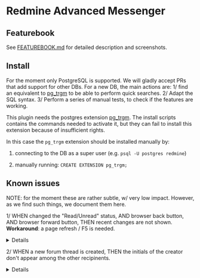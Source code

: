 # Redmine Advanced Messenger

## Featurebook

See [FEATUREBOOK.md](FEATUREBOOK.md) for detailed description and screenshots.

## Install

For the moment only PostgreSQL is supported. We will gladly accept PRs that add support for other DBs. For a new DB, the main actions are: 1/ find an equivalent to [pg_trgm](https://www.postgresql.org/docs/current/pgtrgm.html) to be able to perform quick searches. 2/ Adapt the SQL syntax. 3/ Perform a series of manual tests, to check if the features are working.

This plugin needs the postgres extension [pg_trgm](https://www.postgresql.org/docs/current/pgtrgm.html). The install scripts contains the commands needed to activate it, but they can fail to install this extension because of insufficient rights. 

In this case the ```pg_trgm``` extension should be installed manually by:
1. connecting to the DB as a super user (e.g. ```psql -U postgres redmine```)

2. manually running: ```CREATE EXTENSION pg_trgm;```

## Known issues

NOTE: for the moment these are rather subtle, w/ very low impact. However, as we find such things, we document them here.

1/ WHEN changed the "Read/Unread" status, AND browser back button, AND browser forward button, THEN recent changes are not shown. <br /> <b>Workaround</b>: a page refresh / F5 is needed.

<details>
TLDR: we noticed a strange minor behavior, when doing browser back + forward, or on duplicating tabs. If I just did an Ajax request (e.g. updated the read/unread status), and then click on back + forward, the update is not seen. Workaround: page refresh. It's related to the caching of Ajax requests. Present in all Ajax requests of Redmine; not only in our plugin.

<details>
<summary>Techincal details (click to expand)</summary>

<br />
If the read status of a note/forum message is changed, the coloring is changed accordingly. But if we navigate away to another page and after that we navigate back to the initial page (by pressing the back button), the note/message has the old status coloring.

This is caused because, as a response to the server action that update the read_status, we execute a js that updates only the modified note, instead of reloading the whole page. And when we land back on the page, the page is re-rendered from the cache and the journals/messages are having the old read statuses.

This is a pattern also used in Redmine project when a note text is edited. So the problem is present also in that case.

The above happens in Chrome. Not in Firefox. However, the issue is present when duplicating tabs. This seems to affect Firefox as well.

A solution would have been to reload the entire page when changing the read status of only one note/forum message, but that's something we want to avoid.
</details>
</details>

2/ WHEN a new forum thread is created, THEN the initials of the creator don't appear among the other recipinents.

<details>
  1/ If you write a note in an issue => your initials appear among the recipients. 2/ The same doesn't happen if you create a forum thread. 3/ However, it does happen if you answer within a thread (because on step 2, you were added as a watcher).

  Item 2/ doesn't happen if you watch the parent forum.
  
  This is the way Redmine works. For cases 1/ and 3/, Redmine actually tries to send you (as author) an email. Many people probably check the setting "My account > I don't want to be notified of changes that I make myself", and they don't actually receive such mails.

  However, Redmine Advanced Messenger works by intercepting the attempt to send email notifications. For 2/, no such attempt => no interception => no initials.

  If this is annoying, then we might add a hack in our interceptor to handle 2/ as well. Ref. [message_patch.rb](https://github.com/famiprog/redmine_advanced_messenger/blob/a9ac897c43cfbd8ff08d1026d60907dd1249d10d/lib/patches/message_patch.rb#L14), something like `users = notified_users | root.notified_watchers | board.notified_watchers | [User.current]
`.
</details>
